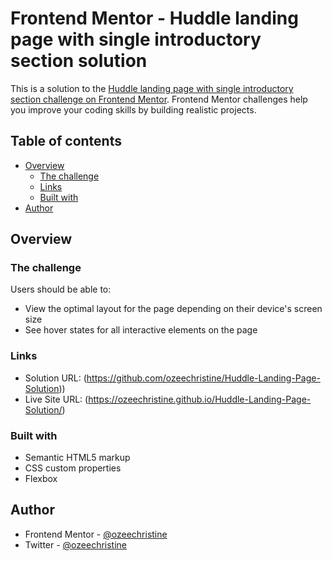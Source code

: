 # Frontend Mentor - Huddle landing page with single introductory section solution

This is a solution to the [Huddle landing page with single introductory section challenge on Frontend Mentor](https://www.frontendmentor.io/challenges/huddle-landing-page-with-a-single-introductory-section-B_2Wvxgi0). Frontend Mentor challenges help you improve your coding skills by building realistic projects. 

## Table of contents

- [Overview](#overview)
  - [The challenge](#the-challenge)
  - [Links](#links)
  - [Built with](#built-with)
- [Author](#author)


## Overview

### The challenge

Users should be able to:

- View the optimal layout for the page depending on their device's screen size
- See hover states for all interactive elements on the page

### Links

- Solution URL: (https://github.com/ozeechristine/Huddle-Landing-Page-Solution))
- Live Site URL: (https://ozeechristine.github.io/Huddle-Landing-Page-Solution/)


### Built with

- Semantic HTML5 markup
- CSS custom properties
- Flexbox


## Author

- Frontend Mentor - [@ozeechristine](https://www.frontendmentor.io/profile/ozeechrist)
- Twitter - [@ozeechristine](https://www.twitter.com/ozeechristine)


